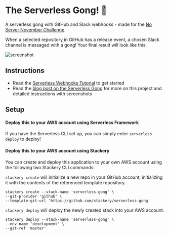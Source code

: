 <!--
title: 'The Serverless Gong'
description: 'A serverless gong with GitHub and Slack webhooks'
framework: v1
platform: AWS
language: nodeJS
priority: 10
authorLink: 'https://github.com/bildungsroman'
authorName: 'Anna Spysz'
authorAvatar: 'https://avatars3.githubusercontent.com/u/5382821?v=4&s=140'
-->

# The Serverless Gong! 🔔

A serverless gong with GitHub and Slack webhooks - made for the [No Server November Challenge](https://serverless.com/blog/no-server-november-challenge/).

When a selected repository in GitHub has a release event, a chosen Slack channel is messaged with a gong! Your final result will look like this:

![screenshot](https://www.stackery.io/blog/assets/images/posts/serverless-gong/gong6.png)

## Instructions

* Read the [Serverless Webhooks Tutorial](https://docs.stackery.io/docs/tutorials/serverless-webhooks/) to get started
* Read the [blog post on the Serverless Gong](https://www.stackery.io/blog/serverless-gong/) for more on this project and detailed instructions with screenshots

## Setup

#### Deploy this to your AWS account using Serverless Framework

If you have the Serverless CLI set up, you can simply enter `serverless deploy` to deploy!

#### Deploy this to your AWS account using Stackery

You can create and deploy this application to your own AWS account using the following two Stackery CLI commands:

`stackery create` will initialize a new repo in your GitHub account, initializing it with the contents of the referenced template repository.

```
stackery create --stack-name 'serverless-gong' \
--git-provider 'github' \
--template-git-url 'https://github.com/stackery/serverless-gong' 
```

`stackery deploy` will deploy the newly created stack into your AWS account.

```
stackery deploy --stack-name 'serverless-gong' \
--env-name 'development' \
--git-ref 'master'
```
